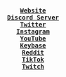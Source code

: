 <p align="center">
  <samp>

<br />
    <b><a href="https://wnetmc.github.io">Website</a></b>
<br />
    <b><a href="https://discord.gg/fVYJauND4A">Discord Server</a></b>
<br />    
    <b><a href="https://twitter.com/wnetMC">Twitter</a></b>
    <br /> 
    <b><a href="https://www.instagram.com/wnetMC">Instagram</a></b>
    <br /> 
    <b><a href="https://www.youtube.com/channel/UC_PZOB7N9nPdLmcWaHTn-Zw">YouTube</a></b>
    <br /> 
    <b><a href="https://keybase.io/wnet">Keybase</a></b>
    <br /> 
    <b><a href="https://www.reddit.com/user/wnetMC">Reddit</a></b>
    <br /> 
    <b><a href="https://www.tiktok.com/@wnetMC">TikTok</a></b>
    <br /> 
    <b><a href="https://www.twitch.tv/wnetMC">Twitch</a></b>
</samp><br>
</p>
